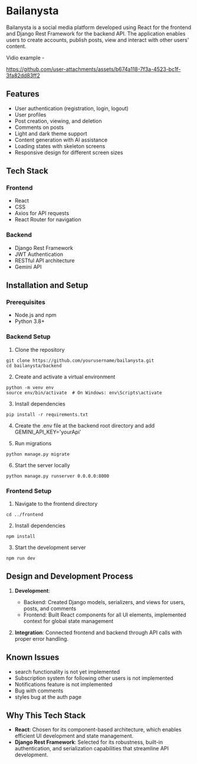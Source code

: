 # Bailanysta

Bailanysta is a social media platform developed using React for the frontend and Django Rest Framework for the backend API. The application enables users to create accounts, publish posts, view and interact with other users' content.

Vidio example - 

https://github.com/user-attachments/assets/b674a118-7f3a-4523-bc1f-3fa82dd83ff2

## Features

- User authentication (registration, login, logout)
- User profiles
- Post creation, viewing, and deletion
- Comments on posts
- Light and dark theme support
- Content generation with AI assistance
- Loading states with skeleton screens
- Responsive design for different screen sizes

## Tech Stack

### Frontend
- React
- CSS
- Axios for API requests
- React Router for navigation

### Backend
- Django Rest Framework
- JWT Authentication
- RESTful API architecture
- Gemini API 

## Installation and Setup

### Prerequisites
- Node.js and npm
- Python 3.8+

### Backend Setup
1. Clone the repository
```
git clone https://github.com/yourusername/bailanysta.git
cd bailanysta/backend
```

2. Create and activate a virtual environment
```
python -m venv env
source env/bin/activate  # On Windows: env\Scripts\activate
```

3. Install dependencies
```
pip install -r requirements.txt
```

4. Create the .env file at the backend root directory and add GEMINI_API_KEY='yourApi'

5. Run migrations
```
python manage.py migrate
```

6. Start the server locally
```
python manage.py runserver 0.0.0.0:8000 
```

### Frontend Setup
1. Navigate to the frontend directory
```
cd ../frontend
```

2. Install dependencies
```
npm install
```

3. Start the development server
```
npm run dev
```

## Design and Development Process

1. **Development**: 
   - Backend: Created Django models, serializers, and views for users, posts, and comments
   - Frontend: Built React components for all UI elements, implemented context for global state management

2. **Integration**: Connected frontend and backend through API calls with proper error handling.

## Known Issues

- search functionality is not yet implemented
- Subscription system for following other users is not implemented
- Notifications feature is not implemented
- Bug with comments
- styles bug at the auth page

## Why This Tech Stack

- **React**: Chosen for its component-based architecture, which enables efficient UI development and state management.
- **Django Rest Framework**: Selected for its robustness, built-in authentication, and serialization capabilities that streamline API development.
